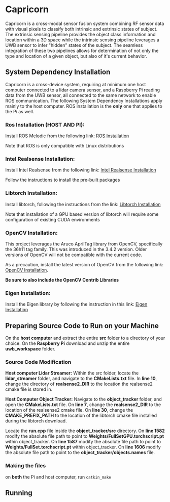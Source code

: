 # Capricorn
Capricorn is a cross-modal sensor fusion system combining RF sensor data with visual pixels to classify both intrinsic and extrinsic states of subject. The extrinsic sensing pipeline provides the object class information and location within a 3D space while the intrinsic sensing pipeline leverages a UWB sensor to infer "hidden" states of the subject. The seamless integration of these two pipelines allows for determination of not only the type and location of a given object, but also of it's current behavior. 

## System Dependency Installation
Capricorn is a cross-device system, requiring at minimum one host computer connected to a lidar camera sensor, and a Raspberry Pi reading data from the UWB sensor, all connected to the same network to enable ROS communication. The following System Dependency Installations apply mainly to the host computer. ROS installation is the **only** one that applies to the Pi as well. 


### Ros Installation (HOST AND PI):
Install ROS Melodic from the following link: [ROS Installation](http://wiki.ros.org/noetic/Installation)

Note that ROS is only compatible with Linux distributions

### Intel Realsense Installation:
Install Intel Realsense from the following link: [Intel Realsense Installation](https://github.com/IntelRealSense/librealsense/blob/master/doc/distribution_linux.md)

Follow the instructions to install the pre-built packages

### Libtorch Installation:
Install libtorch, following the instructions from the link: [Libtorch Installation](https://pytorch.org/cppdocs/installing.html)

Note that installation of a GPU based version of libtorch will require some configuration of existing CUDA environments

### OpenCV Installation:
This project leverages the Aruco AprilTag library from OpenCV, specifically the 36h11 tag family. This was introduced in the 3.4.2 version. Older versions of OpenCV will not be compatible with the current code. 

As a precaution, install the latest version of OpenCV from the following link: [OpenCV Installation](https://docs.opencv.org/4.x/d7/d9f/tutorial_linux_install.html). 

**Be sure to also include the OpenCV Contrib Libraries**

### Eigen Installation:
Install the Eigen library by following the instruction in this link: [Eigen Installation](https://eigen.tuxfamily.org/dox/GettingStarted.html)

## Preparing Source Code to Run on your Machine
On the **host computer** and extract the entire **src** folder to a directory of your choice. On the **Raspberry Pi** download and unzip the entire **uwb_workspace** folder.

### Source Code Modification

**Host computer Lidar Streamer:**
Within the src folder, locate the **lidar_streamer** folder, and navigate to the **CMakeLists.txt** file. In **line 10**, change the directory of **realsense2_DIR** to the location the realsense2 cmake file is stored in. 

**Host Computer Object Tracker:** 
Navigate to the **object_tracker** folder, and open the **CMakeLists.txt** file. On **line 7**, change the **realsense2_DIR** to the location of the realsense2 cmake file. On **line 30**, change the **CMAKE_PREFIX_PATH** to the location of the libtorch cmake file installed during the libtorch download. 

Locate the **run.cpp** file inside the **object_tracker/src** directory. On **line 1582** modify the absolute file path to point to **Weights/FullSetGPU.torchscript.pt** within object_tracker. On **line 1587** modify the absolute file path to point to **Weights/FullSet.torchscript.pt** within object_tracker. On **line 1606** modify the absolute file path to point to the **object_tracker/objects.names** file.


### Making the files
on **both** the Pi and host computer, run ```catkin_make```

## Running 

